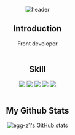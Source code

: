 <div align=center>
 
 ![header](https://capsule-render.vercel.app/api?type=cylinder&color=timeGradient&text=Welcome%20to%20Jihyun's%20GitHub%20🍳&animation=twinkling&fontSize=40&fontAlignY=50&fontAlign=50&height=180)

## Introduction
Front developer
<br/><br/>

  ## Skill
  <img src="https://img.shields.io/badge/Flutter-02569B?style=flat&logo=Flutter&logoColor=white"/>
  <img src="https://img.shields.io/badge/React-61DAFB?style=flat&logo=React&logoColor=white"/>
  <img src="https://img.shields.io/badge/SpringBoot-6DB33F?style=flat&logo=SpringBoot&logoColor=white"/>
  <img src="https://img.shields.io/badge/MySQL-4479A1?style=flat&logo=MySQL&logoColor=white"/>
  <img src="https://img.shields.io/badge/PostgreSQL-4169E1?style=flat&logo=PostgreSQL&logoColor=white"/>
<br/><br/>
 
## My Github Stats 

  [![egg-z1's GitHub stats](https://github-readme-stats.vercel.app/api?username=egg-z1)](https://github.com/anuraghazra/github-readme-stats)

</div>
